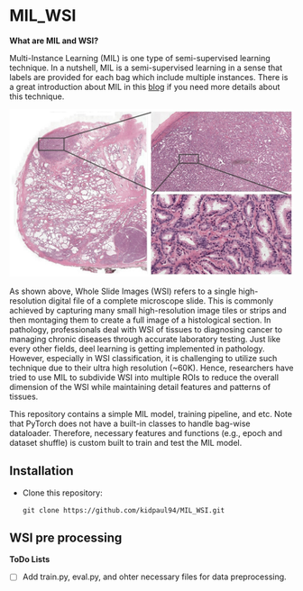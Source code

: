 # MIL_WSI

**What are MIL and WSI?**

Multi-Instance Learning (MIL) is one type of semi-supervised learning technique. In a nutshell, MIL is a semi-supervised learning in a sense that labels are provided for each bag which include multiple instances. There is a great introduction about MIL in this [blog](https://nilg.ai/blog/202105/an-introduction-to-multiple-instance-learning/) if you need more details about this technique. 

![Example 0](./images/tissue.jpg)

As shown above, Whole Slide Images (WSI) refers to a single high-resolution digital file of a complete microscope slide. This is commonly achieved by capturing many small high-resolution image tiles or strips and then montaging them to create a full image of a histological section. In pathology, professionals deal with WSI of tissues to diagnosing cancer to managing chronic diseases through accurate laboratory testing. Just like every other fields, deel learning is getting implemented in pathology. However, especially in WSI classification, it is challenging to utilize such technique due to their ultra high resolution (~60K). Hence, researchers have tried to use MIL to subdivide WSI into multiple ROIs to reduce the overall dimension of the WSI while maintaining detail features and patterns of tissues. 

This repository contains a simple MIL model, training pipeline, and etc. Note that PyTorch does not have a built-in classes to handle bag-wise dataloader. Therefore, necessary features and functions (e.g., epoch and dataset shuffle) is custom built to train and test the MIL model.

## Installation
 - Clone this repository:
   ```Shell
   git clone https://github.com/kidpaul94/MIL_WSI.git
   ```

## WSI pre processing

**ToDo Lists**
- [ ] Add train.py, eval.py, and ohter necessary files for data preprocessing.
